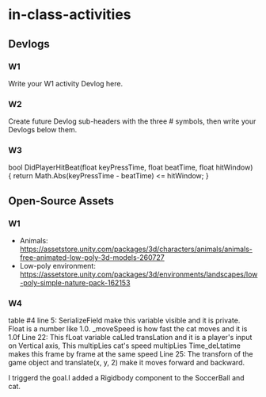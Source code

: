 # in-class-activities
## Devlogs
### W1
Write your W1 activity Devlog here.

### W2
Create future Devlog sub-headers with the three # symbols, then write your Devlogs below them.

### W3
bool DidPlayerHitBeat(float keyPressTime, float beatTime, float hitWindow) 
{
    return Math.Abs(keyPressTime - beatTime) <= hitWindow;
}


## Open-Source Assets
### W1
- Animals: https://assetstore.unity.com/packages/3d/characters/animals/animals-free-animated-low-poly-3d-models-260727 
- Low-poly environment: https://assetstore.unity.com/packages/3d/environments/landscapes/low-poly-simple-nature-pack-162153 

### W4
table #4 
line 5: SerializeField make this variable visible and it is private. Float is a number like 1.0. _moveSpeed is how fast the cat moves and it is 1.0f
Line 22: This fLoat variable caLled transLation and it is a player's input on Vertical axis, This multipLies cat's speed multipLies Time_deLtatime makes this frame by frame at the same speed
Line 25: The transforn of the game object and translate(x, y, 2) make it moves forward and backward.

I triggerd the goal.I added a Rigidbody component to the SoccerBall and cat.